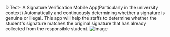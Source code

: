 D Tect- A Signature Verification Mobile App(Particularly in the university context)
Automatically and continuously determining whether a signature is genuine or illegal. 
This app will help the staffs to determine whether the student's signature matches the original signature that has already collected from the responsible student. 
![image](https://github.com/Gobihanath/DTect/assets/126072422/d27c882d-fac1-4a03-bbac-6272a7c87a1a)
